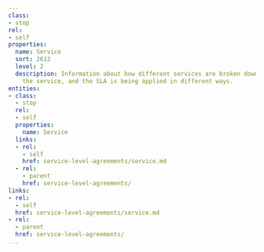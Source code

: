 ```yaml
---
class:
- stop
rel:
- self
properties:
  name: Service
  sort: 2612
  level: 2
  description: Information about how different services are broken down as part of
    the service, and the SLA is being applied in different ways.
entities:
- class:
  - stop
  rel:
  - self
  properties:
    name: Service
  links:
  - rel:
    - self
    href: service-level-agreements/service.md
  - rel:
    - parent
    href: service-level-agreements/
links:
- rel:
  - self
  href: service-level-agreements/service.md
- rel:
  - parent
  href: service-level-agreements/
...
```

